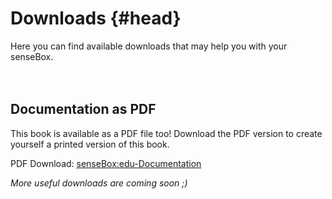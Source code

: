 # Downloads {#head}

<div class="description">
	Here you can find available downloads that may help you with your senseBox.
</div>
<div class="line">
    <br>
    <br>
</div>

## Documentation as PDF
This book is available as a PDF file too! 
Download the PDF version to create yourself a printed version of this book.

PDF Download: [senseBox:edu-Documentation](https://github.com/sensebox/books-v2/raw/gh-pages/senseBox:edu_en.pdf)

*More useful downloads are coming soon ;)*
